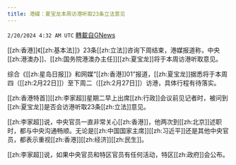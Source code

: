 ```yaml
---
title: 港媒：夏宝龙本周访港听取23条立法意见
---
```

`2/20/2024 4:32 AM UTC` [轉載自GNews](https://gnews.org/articles/2324477)

[[zh:香港]]《[[zh:基本法]]》23条[[zh:立法]]咨询下周结束，港媒报道称，中央[[zh:港澳办]]、[[zh:国务院港澳办主任]][[zh:夏宝龙]]将于本周访港听取意见。

综合《[[zh:星岛日报]]》和网媒“[[zh:香港]]01”报道，[[zh:夏宝龙]]据悉将于本周四（[[zh:2月22日]]）至下周二（[[zh:2月27日]]）访港，具体行程有待落实。

[[zh:香港特首]][[zh:李家超]]星期二早上出席[[zh:行政]]会议前见记者时，被问到[[zh:夏宝龙]]是否会访港听取23条[[zh:立法]]意见。

[[zh:李家超]]说，中央官员一直非常关心[[zh:香港]]，他两次到[[zh:北京]]述职时，都与中央沟通畅顺。无论是[[zh:中国国家主席]][[zh:习近平]]还是其他中央官员，都表示重视[[zh:香港]][[zh:经济]][[zh:民生]]。

[[zh:李家超]]说，如果中央官员和特区官员有任何活动，特区[[zh:政府]]会公布。
